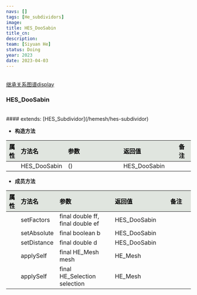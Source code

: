 ```yaml
---
navs: []
tags: [He_subdividors]
image:
title: HES_DooSabin
title_cn:
description: 
team: [Siyuan He]
status: Doing
year: 2023
date: 2023-04-03
---
```

<style>
table th:first-of-type {
width:5%;
}
table th:nth-of-type(2) {
width:20%;
}
table th:nth-of-type(3) {
width:30%;
}
table th:nth-of-type(4) {
width:30%;
}
table th:nth-of-type(5) {
width:8cm;
}
table th {
color: rgba(0,0,0)!important;
font-weight: bold; /*加粗*/
/* text-align: center !important; 内容居中，加上 !important 避免被 Markdown 样式覆盖 */
background: rgba(224,229,223,10)!important; /*背景色*/
}
</style>
            

<br>
<a href="/display/hemesh" onclick="saveReferrer()">继承关系图谱display</a>
<script>
function saveReferrer() {
  var referrer ='HES_DooSabin';
  localStorage.setItem('referrer', referrer);
}
</script>

<br>

### HES_DooSabin

<br>
#### extends:   [HES_Subdividor](/hemesh/hes-subdividor)
<br>


- **构造方法**

| 属性   | 方法名          | 参数   | 返回值          | 备注   |
|:-----|:-------------|:-----|:-------------|:-----|
|      | HES_DooSabin | ()   | HES_DooSabin |      |

- **成员方法**

| 属性   | 方法名         | 参数                               | 返回值          | 备注   |
|:-----|:------------|:---------------------------------|:-------------|:-----|
|      | setFactors  | final double ff, final double ef | HES_DooSabin |      |
|      | setAbsolute | final boolean b                  | HES_DooSabin |      |
|      | setDistance | final double d                   | HES_DooSabin |      |
|      | applySelf   | final HE_Mesh mesh               | HE_Mesh      |      |
|      | applySelf   | final HE_Selection selection     | HE_Mesh      |      |